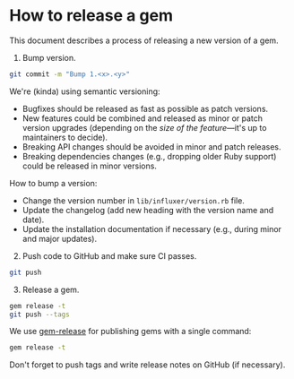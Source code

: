 # How to release a gem

This document describes a process of releasing a new version of a gem.

1. Bump version.

```sh
git commit -m "Bump 1.<x>.<y>"
```

We're (kinda) using semantic versioning:

- Bugfixes should be released as fast as possible as patch versions.
- New features could be combined and released as minor or patch version upgrades (depending on the _size of the feature_—it's up to maintainers to decide).
- Breaking API changes should be avoided in minor and patch releases.
- Breaking dependencies changes (e.g., dropping older Ruby support) could be released in minor versions.

How to bump a version:

- Change the version number in `lib/influxer/version.rb` file.
- Update the changelog (add new heading with the version name and date).
- Update the installation documentation if necessary (e.g., during minor and major updates).

2. Push code to GitHub and make sure CI passes.

```sh
git push
```

3. Release a gem.

```sh
gem release -t
git push --tags
```

We use [gem-release](https://github.com/svenfuchs/gem-release) for publishing gems with a single command:

```sh
gem release -t
```

Don't forget to push tags and write release notes on GitHub (if necessary).
